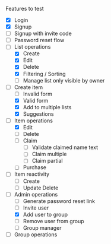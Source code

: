 Features to test

- [x] Login
- [x] Signup
- [ ] Signup with invite code
- [ ] Password reset flow
- [ ] List operations
    - [x] Create
    - [x] Edit
    - [x] Delete
    - [x] Filtering / Sorting
    - [ ] Manage list only visible by owner
- [ ] Create item
    - [ ] Invalid form
    - [x] Valid form
    - [x] Add to multiple lists
    - [x] Suggestions
- [ ] Item operations
    - [x] Edit
    - [ ] Delete
    - [ ] Claim
        - [ ] Validate claimed name text
        - [ ] Claim multiple
        - [ ] Claim partial
    - [ ] Purchase
- [ ] Item reactivity
    - [ ] Create
    - [ ] Update Delete
- [ ] Admin operations
    - [ ] Generate password reset link
    - [ ] Invite user
    - [x] Add user to group
    - [ ] Remove user from group
    - [ ] Group manager
- [ ] Group operations
